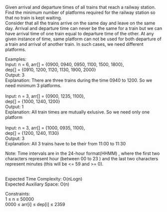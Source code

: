 Given arrival and departure times of all trains that reach a railway station. Find the minimum number of platforms required for the railway station so that no train is kept waiting.</br>
Consider that all the trains arrive on the same day and leave on the same day. Arrival and departure time can never be the same for a train but we can have arrival time of one train equal to departure time of the other. At any given instance of time, same platform can not be used for both departure of a train and arrival of another train. In such cases, we need different platforms.</br>

Examples:</br>
Input: n = 6, arr[] = {0900, 0940, 0950, 1100, 1500, 1800},</br>
            dep[] = {0910, 1200, 1120, 1130, 1900, 2000}</br>
Output: 3</br>
Explanation: There are three trains during the time 0940 to 1200. So we need minimum 3 platforms.</br>
</br>Input: n = 3, arr[] = {0900, 1235, 1100}, </br>
            dep[] = {1000, 1240, 1200}</br>
Output: 1</br>
Explanation: All train times are mutually exlusive. So we need only one platform</br>
</br>Input: n = 3, arr[] = {1000, 0935, 1100}, </br>
            dep[] = {1200, 1240, 1130}</br>
Output: 3</br>
Explanation: All 3 trains have to be their from 11:00 to 11:30</br>
 

Note: Time intervals are in the 24-hour format(HHMM) , where the first two characters represent hour (between 00 to 23 ) and the last two characters represent minutes (this will be <= 59 and >= 0).

</br>Expected Time Complexity: O(nLogn)</br>
Expected Auxiliary Space: O(n)</br>

Constraints:</br>
1 ≤ n ≤ 50000</br>
0000 ≤ arr[i] ≤ dep[i] ≤ 2359</br>
